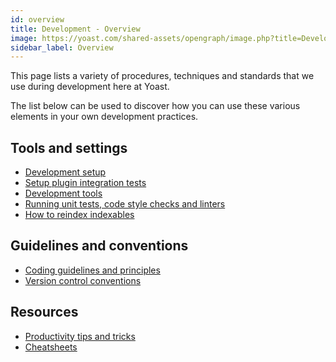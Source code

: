 ```yaml
---
id: overview
title: Development - Overview
image: https://yoast.com/shared-assets/opengraph/image.php?title=Development%20-%20Overview
sidebar_label: Overview
---
```

This page lists a variety of procedures, techniques and standards that we use during development here at Yoast.

The list below can be used to discover how you can use these various elements in your own development practices.

## Tools and settings
* [Development setup](environment/setup.md)
* [Setup plugin integration tests](environment/setup-plugin-integration-tests.md)
* [Development tools](environment/tools.md)
* [Running unit tests, code style checks and linters](environment/running-unit-tests-code-style-checks-and-linters.md)
* [How to reindex indexables](/features/wp-cli/reindex-indexables.md)

## Guidelines and conventions
* [Coding guidelines and principles](standards/coding-guidelines-and-principles.md)
* [Version control conventions](standards/version-control-conventions.md)

## Resources
* [Productivity tips and tricks](productivity-tips-and-tricks.md)
* [Cheatsheets](cheatsheets.md)

